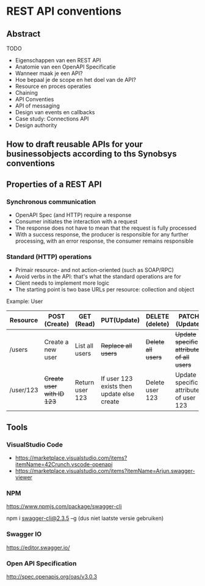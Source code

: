 # REST API conventions

## Abstract

TODO

* Eigenschappen van een REST API
* Anatomie van een OpenAPI Specificatie
* Wanneer maak je een API?
* Hoe bepaal je de scope en het doel van de API?
* Resource en proces operaties
* Chaining
* API Conventies
* API of messaging
* Design van events en callbacks
* Case study: Connections API
* Design authority

## How to draft reusable APIs for your businessobjects according to ths Synobsys conventions

## Properties of a REST API

### Synchronous communication

* OpenAPI Spec (and HTTP) require a response
* Consumer initiates the interaction with a request
* The response does not have to mean that the request is fully processed
* With a success response, the producer is responsible for any further processing, with an error response, the consumer remains responsible

### Standard (HTTP) operations

* Primair resource- and not action-oriented (such as SOAP/RPC)
* Avoid verbs in the API: that's what the standard operations are for
* Client needs to implement more logic
* The starting point is two base URLs per resource: collection and object

Example: User

| Resource | POST (Create) | GET (Read) | PUT(Update) | DELETE (delete) | PATCH (Update) |
| -------- | ------------- | ---------- | ----------- | --------------- | -------------- |
| /users | Create a new user | List all users | ~~Replace all users~~ | ~~Delete all users~~ | ~~Update specific attributes of all users~~ |
| /user/123 | ~~Create user with ID 123~~ | Return user 123 | If user 123 exists then update else create | Delete user 123 | Update specific attributes of user 123 |

## Tools

### VisualStudio Code

* <https://marketplace.visualstudio.com/items?itemName=42Crunch.vscode-openapi>
* <https://marketplace.visualstudio.com/items?itemName=Arjun.swagger-viewer>

### NPM

<https://www.npmjs.com/package/swagger-cli>

npm i swagger-cli@2.3.5 –g (dus niet laatste versie gebruiken)

### Swagger IO

<https://editor.swagger.io/>

### Open API Specification

<http://spec.openapis.org/oas/v3.0.3>
